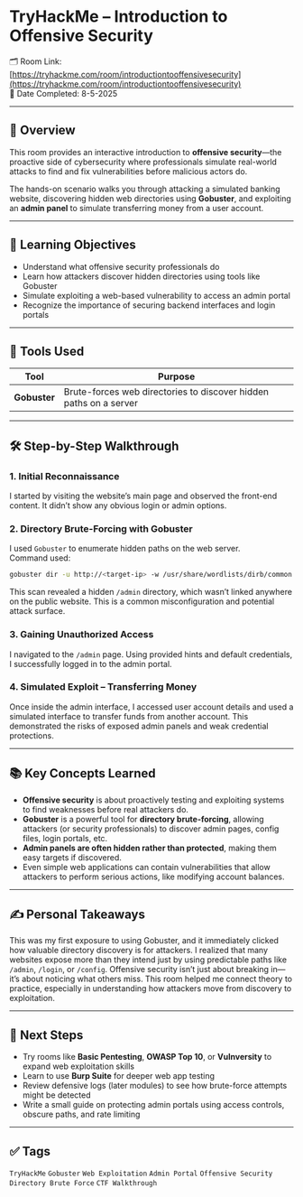 # TryHackMe – Introduction to Offensive Security

🗂️ Room Link: [https://tryhackme.com/room/introductiontooffensivesecurity](https://tryhackme.com/room/introductiontooffensivesecurity)  
📅 Date Completed: 8-5-2025

---

## 🧠 Overview

This room provides an interactive introduction to **offensive security**—the proactive side of cybersecurity where professionals simulate real-world attacks to find and fix vulnerabilities before malicious actors do.

The hands-on scenario walks you through attacking a simulated banking website, discovering hidden web directories using **Gobuster**, and exploiting an **admin panel** to simulate transferring money from a user account.

---

## 🎯 Learning Objectives

- Understand what offensive security professionals do
- Learn how attackers discover hidden directories using tools like Gobuster
- Simulate exploiting a web-based vulnerability to access an admin portal
- Recognize the importance of securing backend interfaces and login portals

---

## 🧪 Tools Used

| Tool       | Purpose                                                  |
|------------|----------------------------------------------------------|
| **Gobuster** | Brute-forces web directories to discover hidden paths on a server |

---

## 🛠️ Step-by-Step Walkthrough

### 1. Initial Reconnaissance  
I started by visiting the website’s main page and observed the front-end content. It didn’t show any obvious login or admin options.

### 2. Directory Brute-Forcing with Gobuster  
I used `Gobuster` to enumerate hidden paths on the web server.  
Command used:
```bash
gobuster dir -u http://<target-ip> -w /usr/share/wordlists/dirb/common.txt
```

This scan revealed a hidden `/admin` directory, which wasn’t linked anywhere on the public website. This is a common misconfiguration and potential attack surface.

### 3. Gaining Unauthorized Access  
I navigated to the `/admin` page. Using provided hints and default credentials, I successfully logged in to the admin portal.

### 4. Simulated Exploit – Transferring Money  
Once inside the admin interface, I accessed user account details and used a simulated interface to transfer funds from another account. This demonstrated the risks of exposed admin panels and weak credential protections.

---

## 📚 Key Concepts Learned

- **Offensive security** is about proactively testing and exploiting systems to find weaknesses before real attackers do.
- **Gobuster** is a powerful tool for **directory brute-forcing**, allowing attackers (or security professionals) to discover admin pages, config files, login portals, etc.
- **Admin panels are often hidden rather than protected**, making them easy targets if discovered.
- Even simple web applications can contain vulnerabilities that allow attackers to perform serious actions, like modifying account balances.

---

## ✍️ Personal Takeaways

This was my first exposure to using Gobuster, and it immediately clicked how valuable directory discovery is for attackers. I realized that many websites expose more than they intend just by using predictable paths like `/admin`, `/login`, or `/config`. Offensive security isn’t just about breaking in—it’s about noticing what others miss. This room helped me connect theory to practice, especially in understanding how attackers move from discovery to exploitation.

---

## 📁 Next Steps

- Try rooms like **Basic Pentesting**, **OWASP Top 10**, or **Vulnversity** to expand web exploitation skills
- Learn to use **Burp Suite** for deeper web app testing
- Review defensive logs (later modules) to see how brute-force attempts might be detected
- Write a small guide on protecting admin portals using access controls, obscure paths, and rate limiting

---

## ✅ Tags

`TryHackMe` `Gobuster` `Web Exploitation` `Admin Portal` `Offensive Security` `Directory Brute Force` `CTF Walkthrough`
